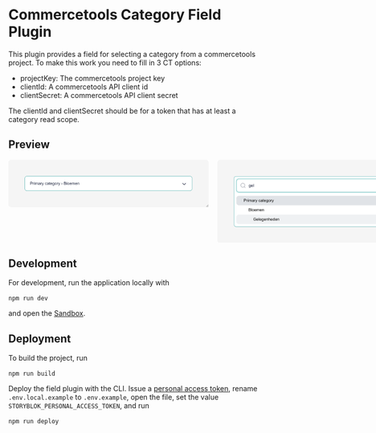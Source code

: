 # Commercetools Category Field Plugin

This plugin provides a field for selecting a category from a commercetools project.
To make this work you need to fill in 3 CT options:

- projectKey: The commercetools project key
- clientId: A commercetools API client id
- clientSecret: A commercetools API client secret

The clientId and clientSecret should be for a token that has at least a category read scope.

## Preview

<div style="display:flex;gap:1rem;align-items:flex-start">
<img src="preview.png" class="flex:1" width="400" height="auto">
<img src="preview-2.png" class="flex:1" width="400" height="auto">
</div>

## Development

For development, run the application locally with

```shell
npm run dev
```

and open the [Sandbox](https://plugin-sandbox.storyblok.com/field-plugin/).

## Deployment

To build the project, run

```shell
npm run build
```

Deploy the field plugin with the CLI. Issue a [personal access token](https://app.storyblok.com/#/me/account?tab=token), rename `.env.local.example` to `.env.example`, open the file, set the value `STORYBLOK_PERSONAL_ACCESS_TOKEN`, and run

```shell
npm run deploy
```
